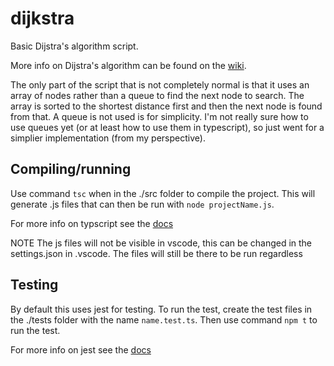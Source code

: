 # dijkstra

Basic Dijstra's algorithm script.

More info on Dijstra's algorithm can be found on the [wiki](https://en.wikipedia.org/wiki/Dijkstra%27s_algorithm).

The only part of the script that is not completely normal is that it uses an array of nodes rather than a queue to find the next node to search. The array is sorted to the shortest distance first and then the next node is found from that. A queue is not used is for simplicity. I'm not really sure how to use queues yet (or at least how to use them in typescript), so just went for a simplier implementation (from my perspective).

## Compiling/running

Use command `tsc` when in the ./src folder to compile the project. This will generate .js files that can then be run with `node projectName.js`.

For more info on typscript see the [docs](https://www.typescriptlang.org/docs/home.html)

NOTE The js files will not be visible in vscode, this can be changed in the settings.json in .vscode. The files will still be there to be run regardless

## Testing

By default this uses jest for testing. To run the test, create the test files in the ./tests folder with the name `name.test.ts`. Then use command `npm t` to run the test.

For more info on jest see the [docs](https://jestjs.io/docs/en/getting-started)
